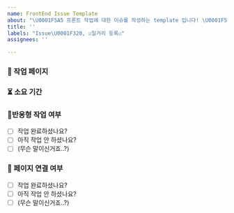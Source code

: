 ```yaml
---
name: FrontEnd Issue Template
about: "\U0001F5A5️ 프론트 작업에 대한 이슈를 작성하는 template 입니다! \U0001F5A5️"
title: ''
labels: "Issue\U0001F320, ☑️일거리 등록☑️"
assignees: ''

---
```


### 📄  작업 페이지
<!-- 어떤 페이지를 작업 중이신가요? -->

### ⏳ 소요 기간
<!-- 예상 작업 기간은 언제인가요? -->

### 📱반응형 작업 여부
<!--  반응형 작업이 끝났나요? -->

- [ ] 작업 완료하셨나요? 
- [ ] 아직 작업 안 하셨나요?
- [ ] (무슨 말이신거죠..?)

### 🧬 페이지 연결 여부
<!-- 페이지 연결이 끝나셨나요? -->

- [ ] 작업 완료하셨나요? 
- [ ] 아직 작업 안 하셨나요?
- [ ] (무슨 말이신거죠..?)

